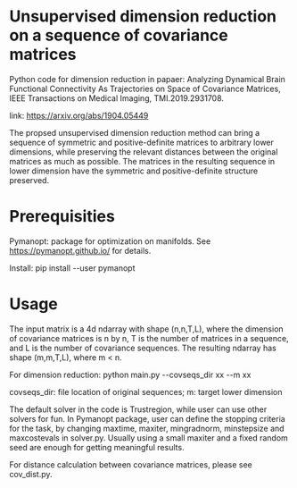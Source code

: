 # Unsupervised dimension reduction on a sequence of covariance matrices

Python code for dimension reduction in papaer: Analyzing Dynamical Brain Functional Connectivity As Trajectories on Space of Covariance Matrices, IEEE Transactions on Medical Imaging, TMI.2019.2931708. 

link: https://arxiv.org/abs/1904.05449

The propsed unsupervised dimension reduction method can bring a sequence of symmetric and positive-definite matrices to arbitrary lower dimensions, while preserving the relevant distances between the original matrices as much as possible. The matrices in the resulting sequence in lower dimension have the symmetric and positive-definite structure preserved.


# Prerequisities
Pymanopt: package for optimization on manifolds. See https://pymanopt.github.io/ for details.

Install: pip install --user pymanopt

# Usage
The input matrix is a 4d ndarray with shape (n,n,T,L), where the dimension of covariance matrices is n by n, T is the number of matrices in a sequence, and L is the number of covariance sequences. The resulting ndarray has shape (m,m,T,L), where m < n.

For dimension reduction: python main.py --covseqs_dir xx --m xx

covseqs_dir: file location of original sequences; m: target lower dimension

The default solver in the code is Trustregion, while user can use other solvers for fun. In Pymanopt package, user can define the stopping criteria for the task, by changing maxtime, maxiter, mingradnorm, minstepsize and maxcostevals in solver.py. Usually using a small maxiter and a fixed random seed are enough for getting meaningful results.

For distance calculation between covariance matrices, please see cov_dist.py.






